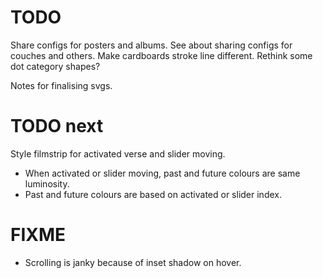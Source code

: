 # TODO
Share configs for posters and albums.
See about sharing configs for couches and others.
Make cardboards stroke line different.
Rethink some dot category shapes?

Notes for finalising svgs.

# TODO next
Style filmstrip for activated verse and slider moving.
* When activated or slider moving, past and future colours are same luminosity.
* Past and future colours are based on activated or slider index.

# FIXME
* Scrolling is janky because of inset shadow on hover.